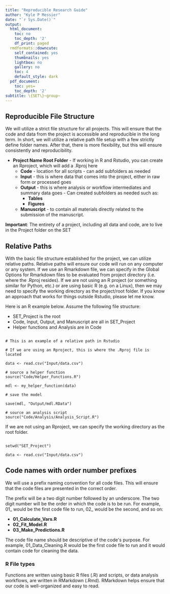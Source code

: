 ```yaml
---
title: "Reproducible Research Guide"
author: "Kyle P Messier"
date: "`r Sys.Date()`"
output:
  html_document:
    toc: no
    toc_depth: '2'
    df_print: paged
  rmdformats::downcute:
    self_contained: yes
    thumbnails: yes
    lightbox: no
    gallery: no
    toc: 4
    default_style: dark
  pdf_document:
    toc: yes=
    toc_depth: '2'
subtitle: \{SET\}~group~
---
```



## Reproducible File Structure 


We will utilize a strict file structure for all projects. This will ensure that the code and data from the project is accessible and reproducible in the long term. In short, we will utilize a relative path file setup with a few strictly define folder names. After that, there is more flexibility, but this will ensure consistently and reproducibility. 

* **Project Name Root Folder** - 
  If working in R and Rstudio, you can create an Rproject, which will add a .Rproj here
    + **Code** - location for all scripts - can add subfolders as needed
    +  **Input** - this is where data that comes into the project, either in raw form or processed goes 
    +  **Output** - this is where analysis or workflow intermediates and summary data goes - Can created subfolders as needed such as: 
        - **Tables**
        - **Figures**
    + **Manuscript** - to contain all materials directly related to the submission of the manuscript.

**Important**: The entirety of a project, including all data and code, are to live in the Project folder on the SET 
    
## Relative Paths 

With the basic file structure established for the project, we can utilize relative paths. Relative paths will ensure our code will run on any computer or any system. 
If we use an Rmarkdown file, we can specify in the Global Options for Rmarkdown files to be evaluated from project directory (i.e. where the .Rproj resides). 
If we are not using an R project (or something similar for Python, etc.) or are using basic R (e.g. on a Linux), then we may need to specify the working directory as the project/root folder. If 
you know an approach that works for things outside Rstudio, please let me know.


Here is an R example below. Assume the following file structure:

 * SET_Project is the root
 * Code, Input, Output, and Manuscript are all in SET_Project
 * Helper functions and Analysis are in Code


```{r Relative Path Example in Rstudio, eval=FALSE}

# This is an example of a relative path in Rstudio

# If we are using an Rproject, this is where the .Rproj file is located

data <- read.csv("Input/data.csv")

# source a helper function
source("Code/Helper_Functions.R")

mdl <- my_helper_function(data)

# save the model

save(mdl, "Output/mdl.RData")

# source an analysis script
source("Code/Analysis/Analysis_Script.R")
```

If we are not using an Rproject, we can specify the working directory as the root folder. 

```{r Relative Path with Root Specified, eval=FALSE}

setwd("SET_Project")

data <- read.csv("Input/data.csv")

```


## Code names with order number prefixes 

We will use a prefix naming convention for all code files. This will ensure that the code files are presented in the correct order.

The prefix will be a two digit number followed by an underscore. The two digit number will be the order in which the code is to be run. For example, 01_ would be the first code file to run, 02_ would be the second, and so on:


*  **01_Calculate_Vars.R**
*  **02_Fit_Model.R**
*  **03_Make_Predictions.R** 
  

The code file name should be descriptive of the code's purpose. For example, 01_Data_Cleaning.R would be the first code file to run and it would contain code for cleaning the data.



###  R File types
Functions are written using basic R files (.R) and scripts, or data analysis workflows, are written in RMarkdown (.Rmd). RMarkdown helps ensure that our code is well-organized and easy to read.





